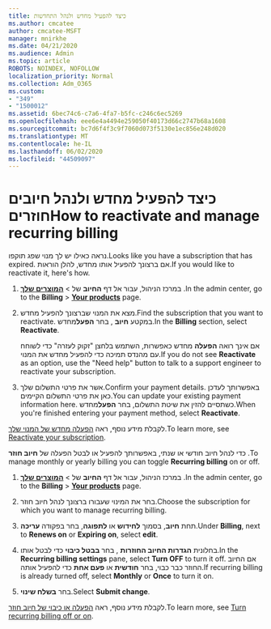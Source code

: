 ```yaml
---
title: כיצד להפעיל מחדש ולנהל התחדשות
ms.author: cmcatee
author: cmcatee-MSFT
manager: mnirkhe
ms.date: 04/21/2020
ms.audience: Admin
ms.topic: article
ROBOTS: NOINDEX, NOFOLLOW
localization_priority: Normal
ms.collection: Adm_O365
ms.custom:
- "349"
- "1500012"
ms.assetid: 6bec74c6-c7a6-4fa7-b5fc-c246c6ec5269
ms.openlocfilehash: eee6e4a4494e259050f40173d66c2747b68a1608
ms.sourcegitcommit: bc7d6f4f3c9f7060d073f5130e1ec856e248d020
ms.translationtype: MT
ms.contentlocale: he-IL
ms.lasthandoff: 06/02/2020
ms.locfileid: "44509097"
---
```

# <a name="how-to-reactivate-and-manage-recurring-billing"></a><span data-ttu-id="80c2b-102">כיצד להפעיל מחדש ולנהל חיובים חוזרים</span><span class="sxs-lookup"><span data-stu-id="80c2b-102">How to reactivate and manage recurring billing</span></span>

<span data-ttu-id="80c2b-103">נראה כאילו יש לך מנוי שפג תוקפו.</span><span class="sxs-lookup"><span data-stu-id="80c2b-103">Looks like you have a subscription that has expired.</span></span> <span data-ttu-id="80c2b-104">אם ברצונך להפעיל אותו מחדש, להלן הוראות.</span><span class="sxs-lookup"><span data-stu-id="80c2b-104">If you would like to reactivate it, here's how.</span></span>
  
1. <span data-ttu-id="80c2b-105">במרכז הניהול, עבור אל דף **החיוב** של \> [**המוצרים שלך**](https://go.microsoft.com/fwlink/p/?linkid=842054) .</span><span class="sxs-lookup"><span data-stu-id="80c2b-105">In the admin center, go to the **Billing** \> **[Your products](https://go.microsoft.com/fwlink/p/?linkid=842054)** page.</span></span>

2. <span data-ttu-id="80c2b-106">מצא את המנוי שברצונך להפעיל מחדש.</span><span class="sxs-lookup"><span data-stu-id="80c2b-106">Find the subscription that you want to reactivate.</span></span> <span data-ttu-id="80c2b-107">במקטע **חיוב** , בחר **הפעל**מחדש.</span><span class="sxs-lookup"><span data-stu-id="80c2b-107">In the **Billing** section, select  **Reactivate**.</span></span>

    <span data-ttu-id="80c2b-108">אם אינך רואה **הפעלה** מחדש כאפשרות, השתמש בלחצן "זקוק לעזרה" כדי לשוחח עם מהנדס תמיכה כדי להפעיל מחדש את המנוי.</span><span class="sxs-lookup"><span data-stu-id="80c2b-108">If you do not see **Reactivate** as an option, use the "Need help" button to talk to a support engineer to reactivate your subscription.</span></span>

3. <span data-ttu-id="80c2b-109">אשר את פרטי התשלום שלך.</span><span class="sxs-lookup"><span data-stu-id="80c2b-109">Confirm your payment details.</span></span> <span data-ttu-id="80c2b-110">באפשרותך לעדכן כאן את פרטי התשלום הקיימים.</span><span class="sxs-lookup"><span data-stu-id="80c2b-110">You can update your existing payment information here.</span></span> <span data-ttu-id="80c2b-111">כשתסיים להזין את שיטת התשלום, בחר **הפעל**מחדש.</span><span class="sxs-lookup"><span data-stu-id="80c2b-111">When you're finished entering your payment method, select **Reactivate**.</span></span>

<span data-ttu-id="80c2b-112">לקבלת מידע נוסף, ראה [הפעלה מחדש של המנוי שלך](https://docs.microsoft.com/microsoft-365/commerce/subscriptions-and-billing/reactivate-your-subscription).</span><span class="sxs-lookup"><span data-stu-id="80c2b-112">To learn more, see [Reactivate your subscription](https://docs.microsoft.com/microsoft-365/commerce/subscriptions-and-billing/reactivate-your-subscription).</span></span> 

<span data-ttu-id="80c2b-113">כדי לנהל חיוב חודשי או שנתי, באפשרותך להפעיל או לבטל הפעלה של **חיוב חוזר** .</span><span class="sxs-lookup"><span data-stu-id="80c2b-113">To manage monthly or yearly billing you can toggle **Recurring billing** on or off.</span></span>
  
1. <span data-ttu-id="80c2b-114">במרכז הניהול, עבור אל דף **החיוב** של \> [**המוצרים שלך**](https://go.microsoft.com/fwlink/p/?linkid=842054) .</span><span class="sxs-lookup"><span data-stu-id="80c2b-114">In the admin center, go to the **Billing** \> **[Your products](https://go.microsoft.com/fwlink/p/?linkid=842054)** page.</span></span>

2. <span data-ttu-id="80c2b-115">בחר את המינוי שעבורו ברצונך לנהל חיוב חוזר.</span><span class="sxs-lookup"><span data-stu-id="80c2b-115">Choose the subscription for which you want to manage recurring billing.</span></span>

3. <span data-ttu-id="80c2b-116">תחת **חיוב**, בסמוך **לחידוש** או **לתפוגה**, בחר בפקודה **עריכה**.</span><span class="sxs-lookup"><span data-stu-id="80c2b-116">Under **Billing**, next to **Renews on** or **Expiring on**, select **edit**.</span></span>

4. <span data-ttu-id="80c2b-117">בחלונית **הגדרות החיוב החוזרות** , בחר **בבטל כיבוי** כדי לבטל אותו.</span><span class="sxs-lookup"><span data-stu-id="80c2b-117">In the **Recurring billing settings** pane, select **Turn OFF** to turn it off.</span></span> <span data-ttu-id="80c2b-118">אם החיוב החוזר כבר כבוי, בחר **חודשית** או **פעם אחת** כדי להפעיל אותה.</span><span class="sxs-lookup"><span data-stu-id="80c2b-118">If recurring billing is already turned off, select **Monthly** or **Once** to turn it on.</span></span>

5. <span data-ttu-id="80c2b-119">בחר **בשלח שינוי**.</span><span class="sxs-lookup"><span data-stu-id="80c2b-119">Select **Submit change**.</span></span>

<span data-ttu-id="80c2b-120">לקבלת מידע נוסף, ראה [הפעלה או כיבוי של חיוב חוזר](https://docs.microsoft.com/microsoft-365/commerce/subscriptions/renew-your-subscription#turn-recurring-billing-off-or-on).</span><span class="sxs-lookup"><span data-stu-id="80c2b-120">To learn more, see [Turn recurring billing off or on](https://docs.microsoft.com/microsoft-365/commerce/subscriptions/renew-your-subscription#turn-recurring-billing-off-or-on).</span></span>